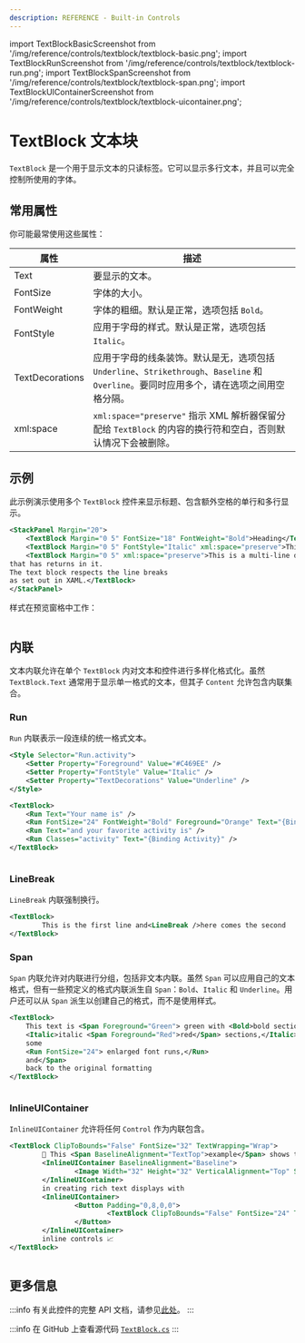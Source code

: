 ```yaml
---
description: REFERENCE - Built-in Controls
---
```


import TextBlockBasicScreenshot from '/img/reference/controls/textblock/textblock-basic.png';
import TextBlockRunScreenshot from '/img/reference/controls/textblock/textblock-run.png';
import TextBlockSpanScreenshot from '/img/reference/controls/textblock/textblock-span.png';
import TextBlockUIContainerScreenshot from '/img/reference/controls/textblock/textblock-uicontainer.png';

# TextBlock 文本块

`TextBlock` 是一个用于显示文本的只读标签。它可以显示多行文本，并且可以完全控制所使用的字体。

## 常用属性

你可能最常使用这些属性：

| 属性            | 描述                                                                                                                                                                                                                   |
|-----------------|-----------------------------------------------------------------------------------------------------------------------------------------------------------------------------------------------------------------------|
| Text            | 要显示的文本。                                                                                                                                                                                                         |
| FontSize        | 字体的大小。                                                                                                                                                                                                           |
| FontWeight      | 字体的粗细。默认是正常，选项包括 `Bold`。                                                                                                                                                                               |
| FontStyle       | 应用于字母的样式。默认是正常，选项包括 `Italic`。                                                                                                                                                                      |
| TextDecorations | 应用于字母的线条装饰。默认是无，选项包括 `Underline`、`Strikethrough`、`Baseline` 和 `Overline`。要同时应用多个，请在选项之间用空格分隔。                                                                               |
| xml:space       | `xml:space="preserve"` 指示 XML 解析器保留分配给 `TextBlock` 的内容的换行符和空白，否则默认情况下会被删除。                                                                                                             |

## 示例

此示例演示使用多个 `TextBlock` 控件来显示标题、包含额外空格的单行和多行显示。

```xml
<StackPanel Margin="20">
    <TextBlock Margin="0 5" FontSize="18" FontWeight="Bold">Heading</TextBlock>
    <TextBlock Margin="0 5" FontStyle="Italic" xml:space="preserve">This is  a single line.</TextBlock>
    <TextBlock Margin="0 5" xml:space="preserve">This is a multi-line display
that has returns in it.
The text block respects the line breaks
as set out in XAML.</TextBlock>
</StackPanel>
```

样式在预览窗格中工作：

<img src={TextBlockBasicScreenshot} alt="" />

## 内联

文本内联允许在单个 `TextBlock` 内对文本和控件进行多样化格式化。虽然 `TextBlock.Text` 通常用于显示单一格式的文本，但其子 `Content` 允许包含内联集合。

### Run

`Run` 内联表示一段连续的统一格式文本。

```xml
<Style Selector="Run.activity">
    <Setter Property="Foreground" Value="#C469EE" />
    <Setter Property="FontStyle" Value="Italic" />
    <Setter Property="TextDecorations" Value="Underline" />
</Style>

<TextBlock>
    <Run Text="Your name is" />
    <Run FontSize="24" FontWeight="Bold" Foreground="Orange" Text="{Binding Name}" />
    <Run Text="and your favorite activity is" />
    <Run Classes="activity" Text="{Binding Activity}" />
</TextBlock>
```

<img src={TextBlockRunScreenshot} alt="" />

### LineBreak

`LineBreak` 内联强制换行。

```xml
<TextBlock>
        This is the first line and<LineBreak />here comes the second
</TextBlock>
```

### Span

`Span` 内联允许对内联进行分组，包括非文本内联。虽然 `Span` 可以应用自己的文本格式，但有一些预定义的格式内联派生自 `Span`：`Bold`、`Italic` 和 `Underline`。用户还可以从 `Span` 派生以创建自己的格式，而不是使用样式。

```xml
<TextBlock>
    This text is <Span Foreground="Green"> green with <Bold>bold sections,</Bold>
    <Italic>italic <Span Foreground="Red">red</Span> sections,</Italic>
    some
    <Run FontSize="24"> enlarged font runs,</Run>
    and</Span>
    back to the original formatting
</TextBlock>
```

<img src={TextBlockSpanScreenshot} alt="" />

### InlineUIContainer

`InlineUIContainer` 允许将任何 `Control` 作为内联包含。

```xml
<TextBlock ClipToBounds="False" FontSize="32" TextWrapping="Wrap">
        🚀 This <Span BaselineAlignment="TextTop">example</Span> shows the <Bold>power</Bold> of
        <InlineUIContainer BaselineAlignment="Baseline">
                <Image Width="32" Height="32" VerticalAlignment="Top" Source="/Assets/avalonia-logo.ico" />
        </InlineUIContainer>
        in creating rich text displays with
        <InlineUIContainer>
                <Button Padding="0,8,0,0">
                        <TextBlock ClipToBounds="False" FontSize="24" Text="👍👍🏼👍🏽👍🏾👍🏿" />
                </Button>
        </InlineUIContainer>
        inline controls 📈
</TextBlock>
```

<img src={TextBlockUIContainerScreenshot} alt="" />

## 更多信息

:::info
有关此控件的完整 API 文档，请参见[此处](https://api-docs.avaloniaui.net/docs/T_Avalonia_Controls_TextBlock)。
:::

:::info
在 GitHub 上查看源代码 [`TextBlock.cs`](https://github.com/AvaloniaUI/Avalonia/blob/master/src/Avalonia.Controls/TextBlock.cs)
:::

